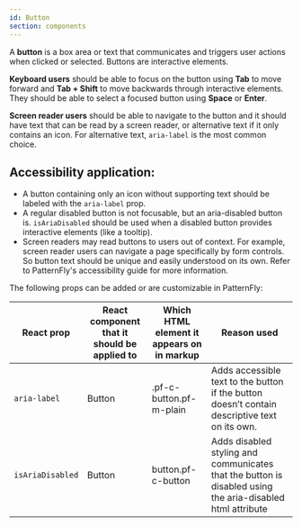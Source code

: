 ```yaml
---
id: Button
section: components
---
```


A **button** is a box area or text that communicates and triggers user actions when clicked or selected. Buttons are interactive elements.

**Keyboard users** should be able to focus on the button using **Tab** to move forward and **Tab + Shift** to move backwards through interactive elements. They should be able to select a focused button using **Space** or **Enter**.

**Screen reader users** should be able to navigate to the button and it should have text that can be read by a screen reader, or alternative text if it only contains an icon. For alternative text, `aria-label` is the most common choice.


## Accessibility application:

- A button containing only an icon without supporting text should be labeled with the `aria-label` prop.
- A regular disabled button is not focusable, but an aria-disabled button is. `isAriaDisabled` should be used when a disabled button provides interactive elements (like a tooltip).
- Screen readers may read buttons to users out of context. For example, screen reader users can navigate a page specifically by form controls. So button text should be unique and easily understood on its own. Refer to PatternFly's accessibility guide for more information.

The following props can be added or are customizable in PatternFly:

| React prop | React component that it should be applied to | Which HTML element it appears on in markup | Reason used |
| -- | -- | -- | -- |
| `aria-label` | Button | .pf-c-button.pf-m-plain | Adds accessible text to the button if the button doesn’t contain descriptive text on its own. |
| `isAriaDisabled` | Button | button.pf-c-button | Adds disabled styling and communicates that the button is disabled using the aria-disabled html attribute |
